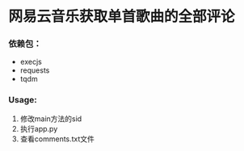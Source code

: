 # 网易云音乐获取单首歌曲的全部评论

### 依赖包：

* execjs
* requests
* tqdm

### Usage:

1. 修改main方法的sid
2. 执行app.py
3. 查看comments.txt文件





